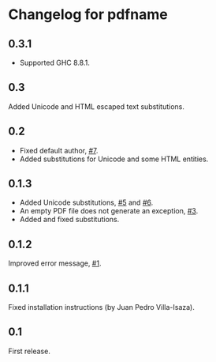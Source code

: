 Changelog for pdfname
=====================

0.3.1
-----

* Supported GHC 8.8.1.

0.3
---

Added Unicode and HTML escaped text substitutions.

0.2
---

* Fixed default author, [#7](https://github.com/asr/pdfname/issues/7).
* Added substitutions for Unicode and some HTML entities.

0.1.3
-----

* Added Unicode substitutions,
  [#5](https://github.com/asr/pdfname/issues/5) and
  [#6](https://github.com/asr/pdfname/issues/6).
* An empty PDF file does not generate an exception,
  [#3](https://github.com/asr/pdfname/issues/3).
* Added and fixed substitutions.

0.1.2
-----

Improved error message, [#1](https://github.com/asr/pdfname/issues/1).

0.1.1
-----

Fixed installation instructions (by Juan Pedro Villa-Isaza).

0.1
---

First release.
